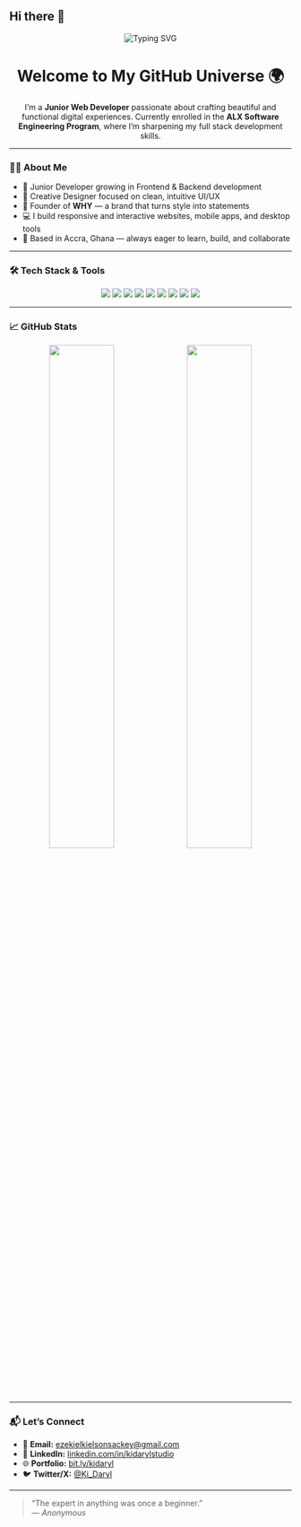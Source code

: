 ## Hi there 👋

<!-- BANNER SECTION -->
<p align="center">
  <img src="https://readme-typing-svg.demolab.com?font=Fira+Code&duration=3000&pause=1000&color=3FBF5F&center=true&vCenter=true&width=600&lines=Hi+%F0%9F%91%8B+I'm+Kielson+(aka+Ki+Daryl);Junior+Full+Stack+Developer;Graphic+Designer+%7C+Founder+of+WHY+Brand;Learning+%26+Building+Every+Day" alt="Typing SVG" />
</p>

<h1 align="center">Welcome to My GitHub Universe 🌍</h1>
<p align="center">
  I’m a <strong>Junior Web Developer</strong> passionate about crafting beautiful and functional digital experiences.  
  Currently enrolled in the <strong>ALX Software Engineering Program</strong>, where I’m sharpening my full stack development skills.
</p>

---

### 👨‍💻 About Me

- 🌱 Junior Developer growing in Frontend & Backend development  
- 🎨 Creative Designer focused on clean, intuitive UI/UX  
- 👕 Founder of <strong>WHY</strong> — a brand that turns style into statements  
- 💻 I build responsive and interactive websites, mobile apps, and desktop tools  
- 📍 Based in Accra, Ghana — always eager to learn, build, and collaborate  

---

### 🛠️ Tech Stack & Tools

<p align="center">
  <img src="https://img.shields.io/badge/HTML5-E34F26?style=for-the-badge&logo=html5&logoColor=white"/>
  <img src="https://img.shields.io/badge/CSS3-1572B6?style=for-the-badge&logo=css3&logoColor=white"/>
  <img src="https://img.shields.io/badge/JavaScript-F7DF1E?style=for-the-badge&logo=javascript&logoColor=black"/>
  <img src="https://img.shields.io/badge/Node.js-339933?style=for-the-badge&logo=node.js&logoColor=white"/>
  <img src="https://img.shields.io/badge/React-61DAFB?style=for-the-badge&logo=react&logoColor=black"/>
  <img src="https://img.shields.io/badge/Express-000000?style=for-the-badge&logo=express&logoColor=white"/>
  <img src="https://img.shields.io/badge/MongoDB-4EA94B?style=for-the-badge&logo=mongodb&logoColor=white"/>
  <img src="https://img.shields.io/badge/Figma-F24E1E?style=for-the-badge&logo=figma&logoColor=white"/>
  <img src="https://img.shields.io/badge/Photoshop-31A8FF?style=for-the-badge&logo=adobephotoshop&logoColor=white"/>
</p>

---

### 📈 GitHub Stats

<p align="center">
  <img src="https://github-readme-stats.vercel.app/api?username=ki-daryl&show_icons=true&theme=tokyonight&hide_border=true" width="48%"/>
  <img src="https://github-readme-streak-stats.herokuapp.com/?user=ki-daryl&theme=tokyonight&hide_border=true" width="48%"/>
</p>

---

### 📬 Let’s Connect

- 📧 **Email:** ezekielkielsonsackey@gmail.com  
- 💼 **LinkedIn:** [linkedin.com/in/kidarylstudio](https://www.linkedin.com/in/kidarylstudio)  
- 🌐 **Portfolio:** [bit.ly/kidaryl](http://bit.ly/kidaryl)  
- 🐦 **Twitter/X:** [@Ki_Daryl](https://x.com/Ki_Daryl)  

---

> “The expert in anything was once a beginner.”  
> — *Anonymous*
